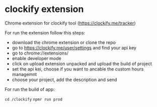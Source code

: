 # clockify extension
Chrome extension for clockify tool
(https://clockify.me/tracker)

For run the extension follow this steps:
- download the chrome extension or clone the repo
- go to https://clockify.me/user/settings and find your api key
- go to chrome://extensions/
- enable developer mode
- click on upload extension unpacked and upload the build of project
- set the api kei, choose if you want to ancable the custom hours managemnt
- choose your project, add the description and send


For run the build of app:

`cd /clockify`
`npmr run prod`